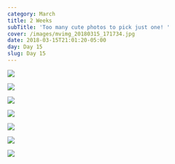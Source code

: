 ```yaml
---
category: March
title: 2 Weeks
subTitle: 'Too many cute photos to pick just one! '
cover: /images/mvimg_20180315_171734.jpg
date: 2018-03-15T21:01:20-05:00
day: Day 15
slug: Day 15
---
```

![](/images/mvimg_20180315_171927.jpg)

![](/images/mvimg_20180315_171757.jpg)

![](/images/mvimg_20180315_172524.jpg)

![](/images/img_20180315_172438.jpg)

![](/images/img_20180315_172309.jpg)

![](/images/mvimg_20180315_181036_3.jpg)

![](/images/mvimg_20180315_171734.jpg)
